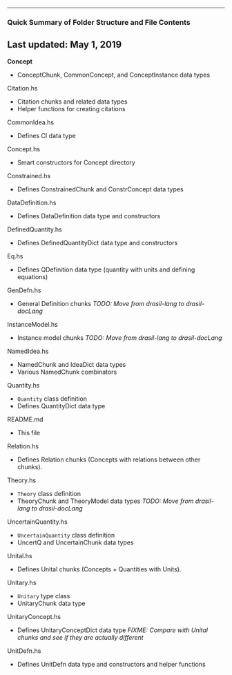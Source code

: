 ----------------------------------------------------------
### Quick Summary of Folder Structure and File Contents
Last updated: May 1, 2019
----------------------------------------------------------

**Concept**
  - ConceptChunk, CommonConcept, and ConceptInstance data types

Citation.hs
  - Citation chunks and related data types
  - Helper functions for creating citations

CommonIdea.hs
  - Defines CI data type

Concept.hs
  - Smart constructors for Concept directory

Constrained.hs
  - Defines ConstrainedChunk and ConstrConcept data types

DataDefinition.hs
  - Defines DataDefinition data type and constructors

DefinedQuantity.hs
  - Defines DefinedQuantityDict data type and constructors

Eq.hs
  - Defines QDefinition data type (quantity with units and defining equations)

GenDefn.hs
  - General Definition chunks *TODO: Move from drasil-lang to drasil-docLang*

InstanceModel.hs
  - Instance model chunks *TODO: Move from drasil-lang to drasil-docLang*

NamedIdea.hs
  - NamedChunk and IdeaDict data types
  - Various NamedChunk combinators

Quantity.hs
  - `Quantity` class definition
  - Defines QuantityDict data type

README.md
  - This file

Relation.hs
  - Defines Relation chunks (Concepts with relations between other chunks).

Theory.hs
  - `Theory` class definition
  - TheoryChunk and TheoryModel data types *TODO: Move from drasil-lang to drasil-docLang*

UncertainQuantity.hs
  - `UncertainQuantity` class definition
  - UncertQ and UncertainChunk data types

Unital.hs
  - Defines Unital chunks (Concepts + Quantities with Units).

Unitary.hs
  - `Unitary` type class
  - UnitaryChunk data type

UnitaryConcept.hs
  - Defines UnitaryConceptDict data type *FIXME: Compare with Unital chunks and see if
    they are actually different*

UnitDefn.hs
  - Defines UnitDefn data type and constructors and helper functions
